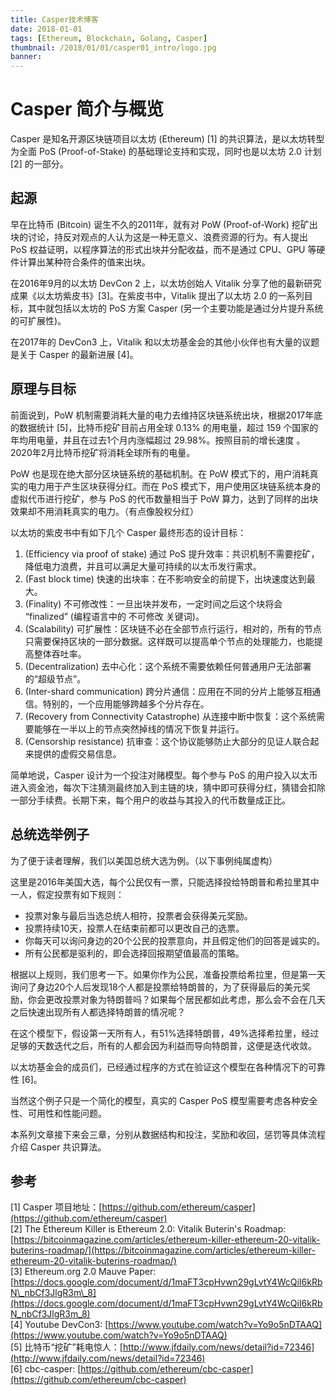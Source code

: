 ```yaml
---
title: Casper技术博客
date: 2018-01-01
tags: [Ethereum, Blockchain, Golang, Casper]
thumbnail: /2018/01/01/casper01_intro/logo.jpg
banner: 
---
```

# Casper 简介与概览

Casper 是知名开源区块链项目以太坊 \(Ethereum\) \[1\] 的共识算法，是以太坊转型为全面 PoS \(Proof-of-Stake\) 的基础理论支持和实现，同时也是以太坊 2.0 计划 \[2\] 的一部分。

## 起源

早在比特币 \(Bitcoin\) 诞生不久的2011年，就有对 PoW \(Proof-of-Work\) 挖矿出块的讨论，持反对观点的人认为这是一种无意义、浪费资源的行为。有人提出 PoS 权益证明，以程序算法的形式出块并分配收益，而不是通过 CPU、GPU 等硬件计算出某种符合条件的值来出块。

在2016年9月的以太坊 DevCon 2 上，以太坊创始人 Vitalik 分享了他的最新研究成果《以太坊紫皮书》\[3\]。在紫皮书中，Vitalik 提出了以太坊 2.0 的一系列目标，其中就包括以太坊的 PoS 方案 Casper \(另一个主要功能是通过分片提升系统的可扩展性\)。

在2017年的 DevCon3 上，Vitalik 和以太坊基金会的其他小伙伴也有大量的议题是关于 Casper 的最新进展 \[4\]。

## 原理与目标

前面说到，PoW 机制需要消耗大量的电力去维持区块链系统出块，根据2017年底的数据统计 \[5\]，比特币挖矿目前占用全球 0.13% 的用电量，超过 159 个国家的年均用电量，并且在过去1个月内涨幅超过 29.98%。按照目前的增长速度 。2020年2月比特币挖矿将消耗全球所有的电量。

PoW 也是现在绝大部分区块链系统的基础机制。在 PoW 模式下的，用户消耗真实的电力用于产生区块获得分红。而在 PoS 模式下，用户使用区块链系统本身的虚拟代币进行挖矿，参与 PoS 的代币数量相当于 PoW 算力，达到了同样的出块效果却不用消耗真实的电力。（有点像股权分红）

以太坊的紫皮书中有如下几个 Casper 最终形态的设计目标：

1. \(Efficiency via proof of stake\) 通过 PoS 提升效率：共识机制不需要挖矿，降低电力浪费，并且可以满足大量可持续的以太币发行需求。
2. \(Fast block time\) 快速的出块率：在不影响安全的前提下，出块速度达到最大。
3. \(Finality\) 不可修改性：一旦出块并发布，一定时间之后这个块将会 “finalized” \(编程语言中的 不可修改 关键词\)。
4. \(Scalability\) 可扩展性：区块链不必在全部节点行运行，相对的，所有的节点只需要保持区块的一部分数据。这样既可以提高单个节点的处理能力，也能提高整体吞吐率。
5. \(Decentralization\) 去中心化：这个系统不需要依赖任何普通用户无法部署的“超级节点”。
6. \(Inter-shard communication\) 跨分片通信：应用在不同的分片上能够互相通信。特别的，一个应用能够跨越多个分片存在。
7. \(Recovery from Connectivity Catastrophe\) 从连接中断中恢复：这个系统需要能够在一半以上的节点突然掉线的情况下恢复并运行。
8. \(Censorship resistance\) 抗审查：这个协议能够防止大部分的见证人联合起来提供的虚假交易信息。

简单地说，Casper 设计为一个投注对赌模型。每个参与 PoS 的用户投入以太币进入资金池，每次下注猜测最终加入到主链的块，猜中即可获得分红，猜错会扣除一部分手续费。长期下来，每个用户的收益与其投入的代币数量成正比。

## 总统选举例子

为了便于读者理解，我们以美国总统大选为例。（以下事例纯属虚构）

这里是2016年美国大选，每个公民仅有一票，只能选择投给特朗普和希拉里其中一人，假定投票有如下规则：

* 投票对象与最后当选总统人相符，投票者会获得美元奖励。
* 投票持续10天，投票人在结束前都可以更改自己的选票。
* 你每天可以询问身边的20个公民的投票意向，并且假定他们的回答是诚实的。
* 所有公民都是驱利的，即会选择回报期望值最高的策略。

根据以上规则，我们思考一下。如果你作为公民，准备投票给希拉里，但是第一天询问了身边20个人后发现18个人都是投票给特朗普的，为了获得最后的美元奖励，你会更改投票对象为特朗普吗？如果每个居民都如此考虑，那么会不会在几天之后快速出现所有人都选择特朗普的情况呢？

在这个模型下，假设第一天所有人，有51%选择特朗普，49%选择希拉里，经过足够的天数迭代之后，所有的人都会因为利益而导向特朗普，这便是迭代收敛。

以太坊基金会的成员们，已经通过程序的方式在验证这个模型在各种情况下的可靠性 \[6\]。

当然这个例子只是一个简化的模型，真实的 Casper PoS 模型需要考虑各种安全性、可用性和性能问题。

本系列文章接下来会三章，分别从数据结构和投注，奖励和收回，惩罚等具体流程介绍 Casper 共识算法。

## 参考

\[1\] Casper 项目地址：[https://github.com/ethereum/casper](https://github.com/ethereum/casper)  
\[2\] The Ethereum Killer is Ethereum 2.0: Vitalik Buterin's Roadmap: [https://bitcoinmagazine.com/articles/ethereum-killer-ethereum-20-vitalik-buterins-roadmap/](https://bitcoinmagazine.com/articles/ethereum-killer-ethereum-20-vitalik-buterins-roadmap/)  
\[3\] Ethereum.org 2.0 Mauve Paper: [https://docs.google.com/document/d/1maFT3cpHvwn29gLvtY4WcQiI6kRbN\_nbCf3JlgR3m\_8](https://docs.google.com/document/d/1maFT3cpHvwn29gLvtY4WcQiI6kRbN_nbCf3JlgR3m_8)  
\[4\] Youtube DevCon3: [https://www.youtube.com/watch?v=Yo9o5nDTAAQ](https://www.youtube.com/watch?v=Yo9o5nDTAAQ)  
\[5\] 比特币“挖矿”耗电惊人：[http://www.jfdaily.com/news/detail?id=72346](http://www.jfdaily.com/news/detail?id=72346)  
\[6\] cbc-casper: [https://github.com/ethereum/cbc-casper](https://github.com/ethereum/cbc-casper)

